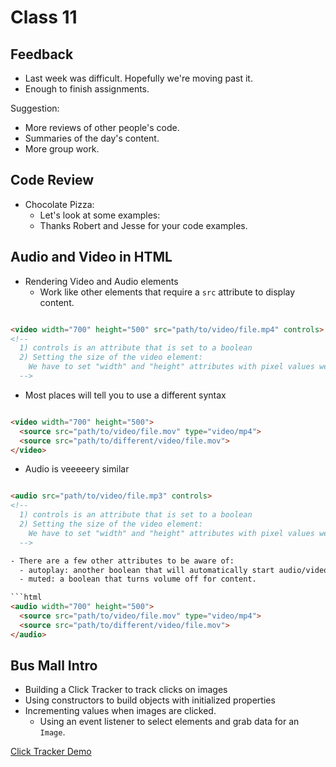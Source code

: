 # Class 11

## Feedback

- Last week was difficult. Hopefully we're moving past it.
- Enough to finish assignments.

Suggestion:

- More reviews of other people's code.
- Summaries of the day's content.
- More group work.

## Code Review

- Chocolate Pizza:
  - Let's look at some examples:
  - Thanks Robert and Jesse for your code examples.

## Audio and Video in HTML

- Rendering Video and Audio elements
  - Work like other elements that require a `src` attribute to display content.

```html

<video width="700" height="500" src="path/to/video/file.mp4" controls>
<!-- 
  1) controls is an attribute that is set to a boolean 
  2) Setting the size of the video element:
    We have to set "width" and "height" attributes with pixel values we choose.
  -->
```

- Most places will tell you to use a different syntax

```html

<video width="700" height="500">
  <source src="path/to/video/file.mov" type="video/mp4">
  <source src="path/to/different/video/file.mov">
</video>

```

- Audio is veeeeery similar

```html

<audio src="path/to/video/file.mp3" controls>
<!-- 
  1) controls is an attribute that is set to a boolean 
  2) Setting the size of the video element:
    We have to set "width" and "height" attributes with pixel values we choose.
  -->

- There are a few other attributes to be aware of:
  - autoplay: another boolean that will automatically start audio/video when the page loads: ** only works if muted is true **
  - muted: a boolean that turns volume off for content.

```html
<audio width="700" height="500">
  <source src="path/to/video/file.mov" type="video/mp4">
  <source src="path/to/different/video/file.mov">
</audio>

```

## Bus Mall Intro

- Building a Click Tracker to track clicks on images
- Using constructors to build objects with initialized properties
- Incrementing values when images are clicked.
  - Using an event listener to select elements and grab data for an `Image`.

[Click Tracker Demo](./demo)
